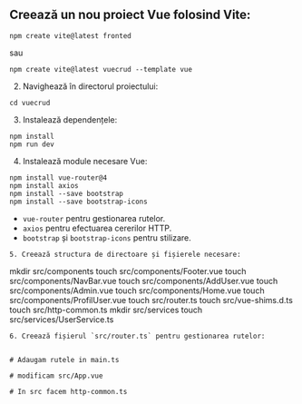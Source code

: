 
## Creează un nou proiect Vue folosind Vite:
```
npm create vite@latest fronted
```
sau 
```
npm create vite@latest vuecrud --template vue
```
2. Navighează în directorul proiectului:
```
cd vuecrud
```
3. Instalează dependențele:
```
npm install
npm run dev
```
4. Instalează module necesare Vue:
```
npm install vue-router@4
npm install axios
npm install --save bootstrap
npm install --save bootstrap-icons
```
   - `vue-router` pentru gestionarea rutelor.
   - `axios` pentru efectuarea cererilor HTTP.
   - `bootstrap` și `bootstrap-icons` pentru stilizare.
```
5. Creează structura de directoare și fișierele necesare:
```
mkdir src/components
touch src/components/Footer.vue
touch src/components/NavBar.vue
touch src/components/AddUser.vue
touch src/components/Admin.vue
touch src/components/Home.vue
touch src/components/ProfilUser.vue
touch src/router.ts
touch src/vue-shims.d.ts
touch src/http-common.ts
mkdir src/services
touch src/services/UserService.ts 

```
6. Creează fișierul `src/router.ts` pentru gestionarea rutelor:


# Adaugam rutele in main.ts

# modificam src/App.vue

# In src facem http-common.ts